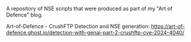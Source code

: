 A repository of NSE scripts that were produced as part of my "Art of Defence" blog.

Art-of-Defence - CrushFTP Detection and NSE generation:
https://art-of-defence.ghost.io/detection-with-genai-part-2-crushftp-cve-2024-4040/
